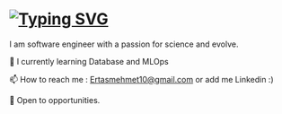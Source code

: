    # [![Typing SVG](https://readme-typing-svg.demolab.com?font=Fira+Code&pause=1000&width=435&lines=I'm+Mehmet+Ertas+%F0%9F%91%A8%E2%80%8D%F0%9F%92%BB+)](https://git.io/typing-svg)

I am software engineer with a passion for science and evolve.

🌱  I currently learning Database and MLOps

📫 How to reach me : Ertasmehmet10@gmail.com or add me Linkedin :)

👯 Open to opportunities.




